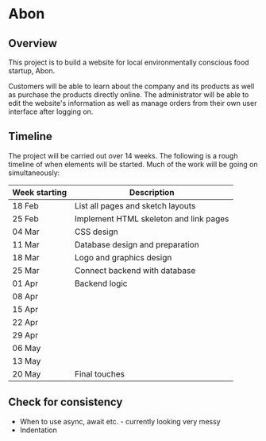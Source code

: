 # Abon
## Overview
This project is to build a website for local environmentally conscious food startup, Abon.

Customers will be able to learn about the company and its products as well as purchase the products directly online. The administrator will be able to edit the website's information as well as manage orders from their own user interface after logging on.

## Timeline
The project will be carried out over 14 weeks. The following is a rough timeline of when elements will be started. Much of the work will be going on simultaneously:

Week starting | Description
--------------|--------------------------------------------------------------
18 Feb        | List all pages and sketch layouts
25 Feb        | Implement HTML skeleton and link pages
04 Mar        | CSS design
11 Mar        | Database design and preparation
18 Mar        | Logo and graphics design
25 Mar        | Connect backend with database
01 Apr        | Backend logic
08 Apr        |
15 Apr        |
22 Apr        |
29 Apr        |
06 May        |
13 May        |
20 May        | Final touches

## Check for consistency
* When to use async, await etc. - currently looking very messy
* Indentation
